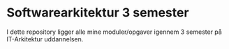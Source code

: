 # Softwarearkitektur 3 semester 
I dette repository ligger alle mine moduler/opgaver igennem 3 semester på IT-Arkitektur uddannelsen.
